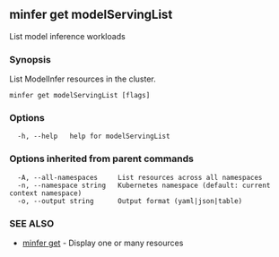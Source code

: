 ## minfer get modelServingList

List model inference workloads

### Synopsis

List ModelInfer resources in the cluster.

```
minfer get modelServingList [flags]
```

### Options

```
  -h, --help   help for modelServingList
```

### Options inherited from parent commands

```
  -A, --all-namespaces     List resources across all namespaces
  -n, --namespace string   Kubernetes namespace (default: current context namespace)
  -o, --output string      Output format (yaml|json|table)
```

### SEE ALSO

* [minfer get](minfer_get.md)	 - Display one or many resources

